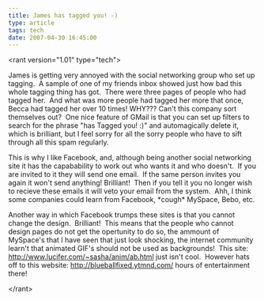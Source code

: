 ```yaml
---
title: James has tagged you! -)
type: article
tags: tech
date: 2007-04-30 16:45:00
---
```


<p>&lt;rant version="1.01" type="tech"&gt;</p> <p>James is getting very annoyed with the social networking group who set up tagging.&nbsp; A sample of one of my friends inbox showed just how bad this whole tagging thing has got.&nbsp; There were three pages of people who had tagged her.&nbsp; And what was more people had tagged her more that once, Becca had tagged her over 10 times! WHY??? Can't this company sort themselves out?&nbsp; One nice feature of GMail is that you can set up filters to search for the phrase "has Tagged you! :)" and automagically delete it, which is brilliant, but I feel sorry for all the sorry people who have to sift through all this spam regularly.</p> <p>This is why I like Facebook, and, although being another social networking site it has the capabability to work out who wants it and who doesn't.&nbsp; If you are invited to it they will send one email.&nbsp; If the same person invites you again it won't send anything! Brilliant!&nbsp; Then if you tell it you no longer wish to recieve these emails it will veto your email from the system.&nbsp; Ahh, I think some companies could learn from Facebook, *cough* MySpace, Bebo, etc.</p> <p>Another way in which Facebook trumps these sites is that you cannot change the design.&nbsp; Brilliant!&nbsp; This means that the people who cannot design pages do not get the opertunity to do so, the ammount of MySpace's that I have seen that just look shocking, the internet community learn't that animated GIF's should not be used as backgrounds!&nbsp; This site: <a title="http://www.lucifer.com/~sasha/anim/ab.html" href="http://www.lucifer.com/~sasha/anim/ab.html">http://www.lucifer.com/~sasha/anim/ab.html</a>&nbsp;just isn't cool.&nbsp; However hats off to this website: <a title="http://blueballfixed.ytmnd.com/" href="http://blueballfixed.ytmnd.com/">http://blueballfixed.ytmnd.com/</a>&nbsp;hours of entertainment there!</p> <p>&lt;/rant&gt;</p>
